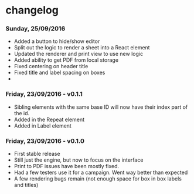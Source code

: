 # changelog

### Sunday, 25/09/2016
- Added a button to hide/show editor
- Split out the logic to render a sheet into a React element
- Updated the renderer and print view to use new logic
- Added ability to get PDF from local storage
- Fixed centering on header title
- Fixed title and label spacing on boxes
-


### Friday, 23/09/2016 - v0.1.1
- Sibling elements with the same base ID will now have their index part of the id.
- Added in the Repeat element
- Added in Label element


### Friday, 23/09/2016 - v0.1.0

- First stable release
- Still just the engine, but now to focus on the interface
- Print to PDF issues have been mostly fixed.
- Had a few testers use it for a campaign. Went way better than expected
- A few rendering bugs remain (not enough space for box in box labels and titles)